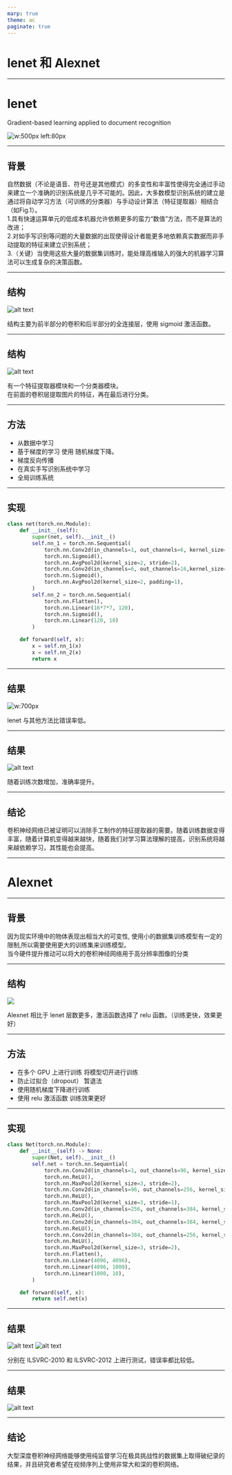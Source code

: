 ```yaml
---
marp: true
theme: ac
paginate: true
---
```


# lenet 和 Alexnet

---
# lenet

Gradient-based learning applied to document recognition

![w:500px left:80px](image-11.png)

---

## 背景

自然数据（不论是语音、符号还是其他模式）的多变性和丰富性使得完全通过手动来建立一个准确的识别系统是几乎不可能的。因此，大多数模型识别系统的建立是通过将自动学习方法（可训练的分类器）与手动设计算法（特征提取器）相结合（如Fig.1）。  
1.具有快速运算单元的低成本机器允许依赖更多的蛮力“数值”方法，而不是算法的改进；  
2.对如手写识别等问题的大量数据的出现使得设计者能更多地依赖真实数据而非手动提取的特征来建立识别系统；  
3.（关键）当使用这些大量的数据集训练时，能处理高维输入的强大的机器学习算法可以生成复杂的决策函数。

---

## 结构

![alt text](lenet.png)

结构主要为前半部分的卷积和后半部分的全连接层，使用 sigmoid 激活函数。  

---

## 结构

![alt text](image-4.png)

有一个特征提取器模块和一个分类器模块。  
在前面的卷积层提取图片的特征，再在最后进行分类。  

---

## 方法

- 从数据中学习
- 基于梯度的学习
使用 随机梯度下降。
- 梯度反向传播
- 在真实手写识别系统中学习
- 全局训练系统

---

## 实现

```python
class net(torch.nn.Module):
    def __init__(self):
        super(net, self).__init__()
        self.nn_1 = torch.nn.Sequential(
            torch.nn.Conv2d(in_channels=1, out_channels=6, kernel_size=5, stride=1, padding=2),
            torch.nn.Sigmoid(),
            torch.nn.AvgPool2d(kernel_size=2, stride=2),
            torch.nn.Conv2d(in_channels=6, out_channels=16,kernel_size=5, padding=1),
            torch.nn.Sigmoid(),
            torch.nn.AvgPool2d(kernel_size=2, padding=1),
        )
        self.nn_2 = torch.nn.Sequential(
            torch.nn.Flatten(),
            torch.nn.Linear(16*7*7, 120),
            torch.nn.Sigmoid(),
            torch.nn.Linear(120, 10)
        )

    def forward(self, x):
        x = self.nn_1(x)
        x = self.nn_2(x)
        return x
```

---

## 结果

![w:700px](image-6.png)

lenet 与其他方法比错误率低。

---

## 结果

![alt text](image.png)

随着训练次数增加，准确率提升。

---

## 结论

卷积神经网络已被证明可以消除手工制作的特征提取器的需要。随着训练数据变得丰富，随着计算机变得越来越快，随着我们对学习算法理解的提高，识别系统将越来越依赖学习，其性能也会提高。  

---

# Alexnet

---

## 背景

因为现实环境中的物体表现出相当大的可变性, 使用小的数据集训练模型有一定的限制,所以需要使用更大的训练集来训练模型。  
当今硬件提升推动可以将大的卷积神经网络用于高分辨率图像的分类 

---

## 结构

![](image-10.png)

Alexnet 相比于 lenet 层数更多，激活函数选择了 relu 函数。（训练更快，效果更好）

---

## 方法

- 在多个 GPU 上进行训练
  将模型切开进行训练
- 防止过拟合（dropout）
  暂退法
- 使用随机梯度下降进行训练
- 使用 relu 激活函数
  训练效果更好

---

## 实现

```python
class Net(torch.nn.Module):
    def __init__(self) -> None:
        super(Net, self).__init__()
        self.net = torch.nn.Sequential(
            torch.nn.Conv2d(in_channels=1, out_channels=96, kernel_size=11, stride=4, padding=5),
            torch.nn.ReLU(),
            torch.nn.MaxPool2d(kernel_size=3, stride=2),
            torch.nn.Conv2d(in_channels=96, out_channels=256, kernel_size=5, stride=1, padding=2),
            torch.nn.ReLU(),
            torch.nn.MaxPool2d(kernel_size=3, stride=1),
            torch.nn.Conv2d(in_channels=256, out_channels=384, kernel_size=3, stride=1, padding=1),
            torch.nn.ReLU(),
            torch.nn.Conv2d(in_channels=384, out_channels=384, kernel_size=3, stride=1, padding=1),
            torch.nn.ReLU(),
            torch.nn.Conv2d(in_channels=384, out_channels=256, kernel_size=3, stride=1, padding=1),
            torch.nn.ReLU(),
            torch.nn.MaxPool2d(kernel_size=3, stride=2),
            torch.nn.Flatten(),
            torch.nn.Linear(4096, 4096),
            torch.nn.Linear(4096, 1000),
            torch.nn.Linear(1000, 10),
        )

    def forward(self, x):
        return self.net(x)
```
---

## 结果

![alt text](image-7.png)
![alt text](image-8.png)

分别在 ILSVRC-2010 和 ILSVRC-2012 上进行测试，错误率都比较低。  

---

## 结果

![alt text](image-9.png)

---

## 结论

大型深度卷积神经网络能够使用纯监督学习在极具挑战性的数据集上取得破纪录的结果，并且研究者希望在视频序列上使用非常大和深的卷积网络。

